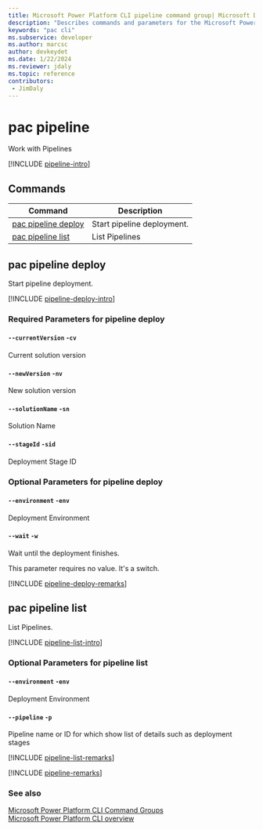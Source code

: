 ```yaml
---
title: Microsoft Power Platform CLI pipeline command group| Microsoft Docs
description: "Describes commands and parameters for the Microsoft Power Platform CLI pipeline command group."
keywords: "pac cli"
ms.subservice: developer
ms.author: marcsc
author: devkeydet
ms.date: 1/22/2024
ms.reviewer: jdaly
ms.topic: reference
contributors: 
 - JimDaly
---
```

<!-- 
Do not edit this file. 
This file is generated by a program and any changes will be overwritten when this topic is re-generated.
Use the include files to add additional content to this topic.
-->
# pac pipeline

Work with Pipelines

[!INCLUDE [pipeline-intro](includes/pipeline-intro.md)]

## Commands

|Command|Description|
|---------|---------|
|[pac pipeline deploy](#pac-pipeline-deploy)|Start pipeline deployment.|
|[pac pipeline list](#pac-pipeline-list)|List Pipelines|


## pac pipeline deploy

Start pipeline deployment. 

[!INCLUDE [pipeline-deploy-intro](includes/pipeline-deploy-intro.md)]


### Required Parameters for pipeline deploy

#### `--currentVersion` `-cv`

Current solution version

#### `--newVersion` `-nv`

New solution version

#### `--solutionName` `-sn`

Solution Name

#### `--stageId` `-sid`

Deployment Stage ID


### Optional Parameters for pipeline deploy

#### `--environment` `-env`

Deployment Environment

#### `--wait` `-w`

Wait until the deployment finishes.

This parameter requires no value. It's a switch.

[!INCLUDE [pipeline-deploy-remarks](includes/pipeline-deploy-remarks.md)]

## pac pipeline list

List Pipelines. 

[!INCLUDE [pipeline-list-intro](includes/pipeline-list-intro.md)]


### Optional Parameters for pipeline list

#### `--environment` `-env`

Deployment Environment

#### `--pipeline` `-p`

Pipeline name or ID for which show list of details such as deployment stages

[!INCLUDE [pipeline-list-remarks](includes/pipeline-list-remarks.md)]

[!INCLUDE [pipeline-remarks](includes/pipeline-remarks.md)]

### See also

[Microsoft Power Platform CLI Command Groups](index.md)<br />
[Microsoft Power Platform CLI overview](../introduction.md)
